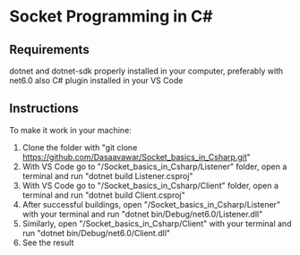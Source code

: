 # Socket Programming in C#

## Requirements
dotnet and dotnet-sdk properly installed in your computer, preferably with net6.0 also C# plugin installed in your VS Code

## Instructions
To make it work in your machine:
  1.  Clone the folder with "git clone https://github.com/Dasaavawar/Socket_basics_in_Csharp.git"
  2.  With VS Code go to "/Socket_basics_in_Csharp/Listener" folder, open a terminal and run "dotnet build Listener.csproj"
  3.  With VS Code go to "/Socket_basics_in_Csharp/Client" folder, open a terminal and run "dotnet build Client.csproj"
  4.  After successful buildings, open "/Socket_basics_in_Csharp/Listener" with your terminal and run "dotnet bin/Debug/net6.0/Listener.dll"
  5.  Similarly, open "/Socket_basics_in_Csharp/Client" with your terminal and run "dotnet bin/Debug/net6.0/Client.dll"
  6.  See the result
